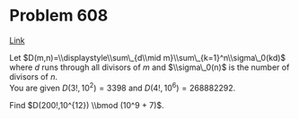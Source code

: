 # Problem 608

[Link](https://projecteuler.net/problem=608)

Let $D(m,n)=\\displaystyle\\sum\_{d\\mid m}\\sum\_{k=1}^n\\sigma\_0(kd)$ where $d$ runs through all divisors of $m$ and $\\sigma\_0(n)$ is the number of divisors of $n$.  
You are given $D(3!,10^2)=3398$ and $D(4!,10^6)=268882292$.

Find $D(200!,10^{12}) \\bmod (10^9 + 7)$.
